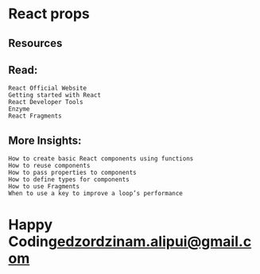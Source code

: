 # React props
## Resources
## Read:
	React Official Website
	Getting started with React
	React Developer Tools
	Enzyme
	React Fragments
## More Insights:
	How to create basic React components using functions
	How to reuse components
	How to pass properties to components
	How to define types for components
	How to use Fragments
	When to use a key to improve a loop’s performance
# Happy Coding<F12>edzordzinam.alipui@gmail.com<F12>
